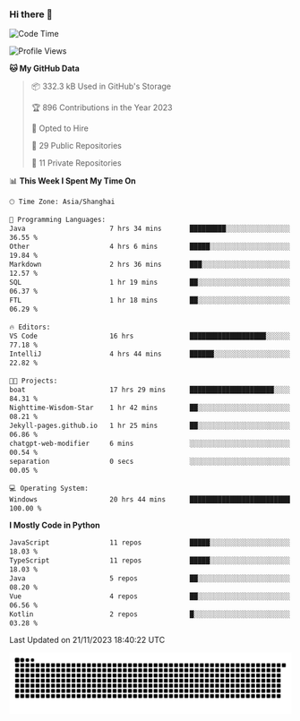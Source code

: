 ### Hi there 👋
<!--START_SECTION:waka-->
![Code Time](http://img.shields.io/badge/Code%20Time-430%20hrs%206%20mins-blue)

![Profile Views](http://img.shields.io/badge/Profile%20Views-3-blue)

**🐱 My GitHub Data** 

> 📦 332.3 kB Used in GitHub's Storage 
 > 
> 🏆 896 Contributions in the Year 2023
 > 
> 💼 Opted to Hire
 > 
> 📜 29 Public Repositories 
 > 
> 🔑 11 Private Repositories 
 > 
📊 **This Week I Spent My Time On** 

```text
🕑︎ Time Zone: Asia/Shanghai

💬 Programming Languages: 
Java                     7 hrs 34 mins       █████████░░░░░░░░░░░░░░░░   36.55 % 
Other                    4 hrs 6 mins        █████░░░░░░░░░░░░░░░░░░░░   19.84 % 
Markdown                 2 hrs 36 mins       ███░░░░░░░░░░░░░░░░░░░░░░   12.57 % 
SQL                      1 hr 19 mins        ██░░░░░░░░░░░░░░░░░░░░░░░   06.37 % 
FTL                      1 hr 18 mins        ██░░░░░░░░░░░░░░░░░░░░░░░   06.29 % 

🔥 Editors: 
VS Code                  16 hrs              ███████████████████░░░░░░   77.18 % 
IntelliJ                 4 hrs 44 mins       ██████░░░░░░░░░░░░░░░░░░░   22.82 % 

🐱‍💻 Projects: 
boat                     17 hrs 29 mins      █████████████████████░░░░   84.31 % 
Nighttime-Wisdom-Star    1 hr 42 mins        ██░░░░░░░░░░░░░░░░░░░░░░░   08.21 % 
Jekyll-pages.github.io   1 hr 25 mins        ██░░░░░░░░░░░░░░░░░░░░░░░   06.86 % 
chatgpt-web-modifier     6 mins              ░░░░░░░░░░░░░░░░░░░░░░░░░   00.54 % 
separation               0 secs              ░░░░░░░░░░░░░░░░░░░░░░░░░   00.05 % 

💻 Operating System: 
Windows                  20 hrs 44 mins      █████████████████████████   100.00 % 
```

**I Mostly Code in Python** 

```text
JavaScript               11 repos            █████░░░░░░░░░░░░░░░░░░░░   18.03 % 
TypeScript               11 repos            █████░░░░░░░░░░░░░░░░░░░░   18.03 % 
Java                     5 repos             ██░░░░░░░░░░░░░░░░░░░░░░░   08.20 % 
Vue                      4 repos             ██░░░░░░░░░░░░░░░░░░░░░░░   06.56 % 
Kotlin                   2 repos             █░░░░░░░░░░░░░░░░░░░░░░░░   03.28 % 
```




 Last Updated on 21/11/2023 18:40:22 UTC
<!--END_SECTION:waka-->

<picture>
  <source media="(prefers-color-scheme: dark)" srcset="https://raw.githubusercontent.com/14790897/14790897/output/github-contribution-grid-snake-dark.svg" />
  <source media="(prefers-color-scheme: light)" srcset="https://raw.githubusercontent.com/14790897/14790897/output/github-contribution-grid-snake.svg" />
  <img alt="github-snake" src="https://raw.githubusercontent.com/14790897/14790897/output/github-contribution-grid-snake.svg" />
</picture>
